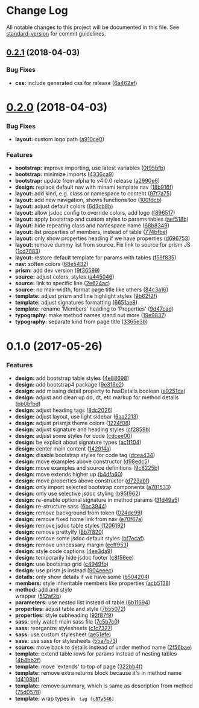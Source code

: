 # Change Log

All notable changes to this project will be documented in this file. See [standard-version](https://github.com/conventional-changelog/standard-version) for commit guidelines.

<a name="0.2.1"></a>
## [0.2.1](https://github.com/julie-ng/tidy-jsdoc/compare/v0.2.0...v0.2.1) (2018-04-03)


### Bug Fixes

* **css:** include generated css for release ([6a462af](https://github.com/julie-ng/tidy-jsdoc/commit/6a462af))



<a name="0.2.0"></a>
# [0.2.0](https://github.com/julie-ng/tidy-jsdoc/compare/v0.1.0...v0.2.0) (2018-04-03)


### Bug Fixes

* **layout:** custom logo path ([a910ce0](https://github.com/julie-ng/tidy-jsdoc/commit/a910ce0))


### Features

* **bootstrap:** improve importing, use latest variables ([0f95bfb](https://github.com/julie-ng/tidy-jsdoc/commit/0f95bfb))
* **bootstrap:** minimize imports ([4336ca9](https://github.com/julie-ng/tidy-jsdoc/commit/4336ca9))
* **bootstrap:** update from alpha to v4.0.0 release ([a2990e6](https://github.com/julie-ng/tidy-jsdoc/commit/a2990e6))
* **design:** replace default nav with minami template nav ([18b916f](https://github.com/julie-ng/tidy-jsdoc/commit/18b916f))
* **layout:** add kind, e.g. class or namespace to content ([97f7a75](https://github.com/julie-ng/tidy-jsdoc/commit/97f7a75))
* **layout:** add new navigation, shows functions too ([100fdcb](https://github.com/julie-ng/tidy-jsdoc/commit/100fdcb))
* **layout:** adjust default colors ([6d3cb8b](https://github.com/julie-ng/tidy-jsdoc/commit/6d3cb8b))
* **layout:** allow jsdoc config to override colors, add logo ([f896517](https://github.com/julie-ng/tidy-jsdoc/commit/f896517))
* **layout:** apply bootstrap and custom styles to params tables ([aef518b](https://github.com/julie-ng/tidy-jsdoc/commit/aef518b))
* **layout:** hide repeating class and namespace name ([68b8349](https://github.com/julie-ng/tidy-jsdoc/commit/68b8349))
* **layout:** list properties of members, instead of table ([774bfbe](https://github.com/julie-ng/tidy-jsdoc/commit/774bfbe))
* **layout:** only show properties heading if we have properties ([d696753](https://github.com/julie-ng/tidy-jsdoc/commit/d696753))
* **layout:** remove dummy list from source. Fix link to source for prism JS ([1cd7083](https://github.com/julie-ng/tidy-jsdoc/commit/1cd7083))
* **layout:** restore default template for params with tables ([f59f835](https://github.com/julie-ng/tidy-jsdoc/commit/f59f835))
* **nav:** soften colors ([68e5432](https://github.com/julie-ng/tidy-jsdoc/commit/68e5432))
* **prism:** add dev version ([9f36599](https://github.com/julie-ng/tidy-jsdoc/commit/9f36599))
* **source:** adjust colors, styles ([a445046](https://github.com/julie-ng/tidy-jsdoc/commit/a445046))
* **source:** link to specific line ([2e624ac](https://github.com/julie-ng/tidy-jsdoc/commit/2e624ac))
* **source:** no max-width, format page title like others ([84c3a16](https://github.com/julie-ng/tidy-jsdoc/commit/84c3a16))
* **template:** adjust prism and line highlight styles ([9b62f2f](https://github.com/julie-ng/tidy-jsdoc/commit/9b62f2f))
* **template:** adjust signatures formatting ([6651ae8](https://github.com/julie-ng/tidy-jsdoc/commit/6651ae8))
* **template:** rename 'Members' heading to 'Properties' ([9d47cad](https://github.com/julie-ng/tidy-jsdoc/commit/9d47cad))
* **typography:** make method names stand out more ([19e9837](https://github.com/julie-ng/tidy-jsdoc/commit/19e9837))
* **typography:** separate kind from page title ([3365e3b](https://github.com/julie-ng/tidy-jsdoc/commit/3365e3b))



<a name="0.1.0"></a>
# 0.1.0 (2017-05-26)


### Features

* **design:** add bootstrap table styles ([4e88698](https://github.com/julie-ng/tidy-jsdoc/commit/4e88698))
* **design:** add bootstrap4 package ([9e316e2](https://github.com/julie-ng/tidy-jsdoc/commit/9e316e2))
* **design:** add missing detail property to hasDetails boolean ([e0251da](https://github.com/julie-ng/tidy-jsdoc/commit/e0251da))
* **design:** adjust and clean up dd, dt, etc markup for method details ([bb0bfbd](https://github.com/julie-ng/tidy-jsdoc/commit/bb0bfbd))
* **design:** adjust heading tags ([8dc2026](https://github.com/julie-ng/tidy-jsdoc/commit/8dc2026))
* **design:** adjust layout, use light sidebar ([6aa2213](https://github.com/julie-ng/tidy-jsdoc/commit/6aa2213))
* **design:** adjust prismjs theme colors ([1224f08](https://github.com/julie-ng/tidy-jsdoc/commit/1224f08))
* **design:** adjust signature and heading styles ([cf2859b](https://github.com/julie-ng/tidy-jsdoc/commit/cf2859b))
* **design:** adjust some styles for code ([cdcee00](https://github.com/julie-ng/tidy-jsdoc/commit/cdcee00))
* **design:** be explicit about signature types ([ac1f104](https://github.com/julie-ng/tidy-jsdoc/commit/ac1f104))
* **design:** center main content ([1429f4a](https://github.com/julie-ng/tidy-jsdoc/commit/1429f4a))
* **design:** disable bootstrap styles for code tag ([dcea434](https://github.com/julie-ng/tidy-jsdoc/commit/dcea434))
* **design:** move examples above constructor ([d98edc5](https://github.com/julie-ng/tidy-jsdoc/commit/d98edc5))
* **design:** move examples and source definitions ([9c8225b](https://github.com/julie-ng/tidy-jsdoc/commit/9c8225b))
* **design:** move extends higher up ([b4dfa60](https://github.com/julie-ng/tidy-jsdoc/commit/b4dfa60))
* **design:** move properties above constructor ([d723abf](https://github.com/julie-ng/tidy-jsdoc/commit/d723abf))
* **design:** only import selected bootstrap components ([a781533](https://github.com/julie-ng/tidy-jsdoc/commit/a781533))
* **design:** only use selective jsdoc styling ([b95f962](https://github.com/julie-ng/tidy-jsdoc/commit/b95f962))
* **design:** re-enable optional signature in method params ([31d49a5](https://github.com/julie-ng/tidy-jsdoc/commit/31d49a5))
* **design:** re-structure sass ([6bc3944](https://github.com/julie-ng/tidy-jsdoc/commit/6bc3944))
* **design:** remove background from token ([024de99](https://github.com/julie-ng/tidy-jsdoc/commit/024de99))
* **design:** remove fixed home link from nav ([e70f67a](https://github.com/julie-ng/tidy-jsdoc/commit/e70f67a))
* **design:** remove jsdoc table styles ([1206192](https://github.com/julie-ng/tidy-jsdoc/commit/1206192))
* **design:** remove prettyify ([8b7f820](https://github.com/julie-ng/tidy-jsdoc/commit/8b7f820))
* **design:** remove some jsdoc default styles ([bf7ecaf](https://github.com/julie-ng/tidy-jsdoc/commit/bf7ecaf))
* **design:** remove unncessary margin ([ecff953](https://github.com/julie-ng/tidy-jsdoc/commit/ecff953))
* **design:** style code captions ([4ee3da9](https://github.com/julie-ng/tidy-jsdoc/commit/4ee3da9))
* **design:** temporarily hide jsdoc footer ([c8f56ee](https://github.com/julie-ng/tidy-jsdoc/commit/c8f56ee))
* **design:** use bootstrap grid ([c4949fb](https://github.com/julie-ng/tidy-jsdoc/commit/c4949fb))
* **design:** use prism.js instead ([904eeec](https://github.com/julie-ng/tidy-jsdoc/commit/904eeec))
* **details:** only show details if we have some ([b504204](https://github.com/julie-ng/tidy-jsdoc/commit/b504204))
* **members:** style inheritable members like properties ([acb5138](https://github.com/julie-ng/tidy-jsdoc/commit/acb5138))
* **method:** add and style <article> wrapper ([512af2b](https://github.com/julie-ng/tidy-jsdoc/commit/512af2b))
* **parameters:** use nested list instead of table ([6b11694](https://github.com/julie-ng/tidy-jsdoc/commit/6b11694))
* **properties:** adjust table and style ([7b55072](https://github.com/julie-ng/tidy-jsdoc/commit/7b55072))
* **properties:** style subheading ([92f87f9](https://github.com/julie-ng/tidy-jsdoc/commit/92f87f9))
* **sass:** only watch main sass file ([7c5b7c0](https://github.com/julie-ng/tidy-jsdoc/commit/7c5b7c0))
* **sass:** reorganize stylesheets ([c1c7327](https://github.com/julie-ng/tidy-jsdoc/commit/c1c7327))
* **sass:** use custom stylesheet ([ae51efe](https://github.com/julie-ng/tidy-jsdoc/commit/ae51efe))
* **sass:** use sass for stylesheets ([55a7b73](https://github.com/julie-ng/tidy-jsdoc/commit/55a7b73))
* **source:** move back to details instead of under method name ([2f56bae](https://github.com/julie-ng/tidy-jsdoc/commit/2f56bae))
* **template:** extend table rows for params instead of nesting tables ([4b4bb2f](https://github.com/julie-ng/tidy-jsdoc/commit/4b4bb2f))
* **template:** move 'extends' to top of page ([322bb4f](https://github.com/julie-ng/tidy-jsdoc/commit/322bb4f))
* **template:** remove extra returns block because it's in method name ([d4108bf](https://github.com/julie-ng/tidy-jsdoc/commit/d4108bf))
* **template:** remove summary, which is same as description from method ([75d0578](https://github.com/julie-ng/tidy-jsdoc/commit/75d0578))
* **template:** wrap types in <code> tag ([c87a546](https://github.com/julie-ng/tidy-jsdoc/commit/c87a546))
